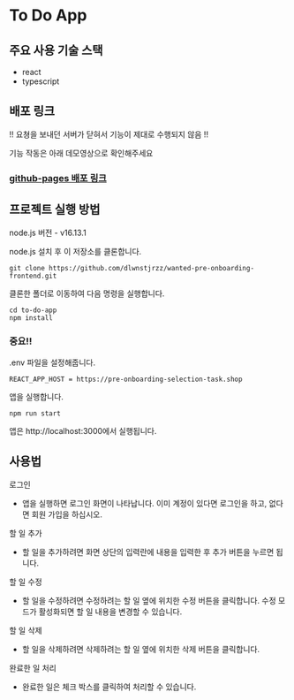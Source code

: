 # To Do App
## 주요 사용 기술 스택
- react
- typescript

## 배포 링크
!! 요쳥을 보내던 서버가 닫혀서 기능이 제대로 수행되지 않음 !!

기능 작동은 아래 데모영상으로 확인해주세요
### [github-pages 배포 링크](https://dlwnstjrzz.github.io/wanted-pre-onboarding-frontend/)

## 프로젝트 실행 방법
node.js 버전 - v16.13.1

node.js 설치 후
이 저장소를 클론합니다.

```
git clone https://github.com/dlwnstjrzz/wanted-pre-onboarding-frontend.git
```

클론한 폴더로 이동하여 다음 명령을 실행합니다.
```
cd to-do-app
npm install
```

### 중요!!
.env 파일을 설정해줍니다.
```
REACT_APP_HOST = https://pre-onboarding-selection-task.shop
```

앱을 실행합니다.
```
npm run start
```
앱은 http://localhost:3000에서 실행됩니다.

## 사용법
로그인

- 앱을 실행하면 로그인 화면이 나타납니다. 이미 계정이 있다면 로그인을 하고, 없다면 회원 가입을 하십시오.


할 일 추가

- 할 일을 추가하려면 화면 상단의 입력란에 내용을 입력한 후 추가 버튼을 누르면 됩니다.


할 일 수정

- 할 일을 수정하려면 수정하려는 할 일 옆에 위치한 수정 버튼을 클릭합니다. 수정 모드가 활성화되면 할 일 내용을 변경할 수 있습니다.


할 일 삭제

- 할 일을 삭제하려면 삭제하려는 할 일 옆에 위치한 삭제 버튼을 클릭합니다.


완료한 일 처리

- 완료한 일은 체크 박스를 클릭하여 처리할 수 있습니다.
